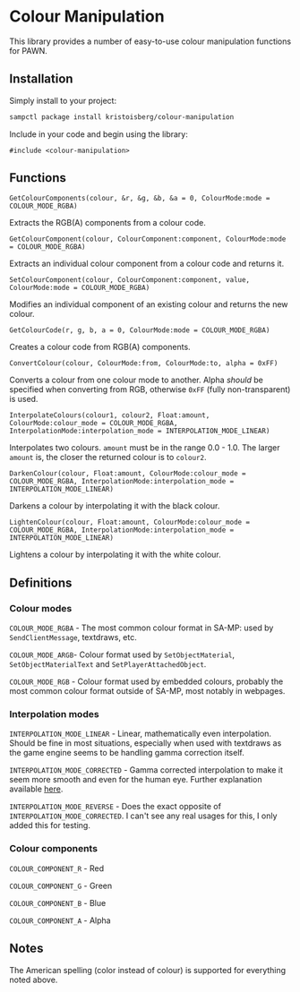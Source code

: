 # Colour Manipulation

This library provides a number of easy-to-use colour manipulation functions for PAWN.

## Installation

Simply install to your project:

```bash
sampctl package install kristoisberg/colour-manipulation
```

Include in your code and begin using the library:

```pawn
#include <colour-manipulation>
```

## Functions

```pawn
GetColourComponents(colour, &r, &g, &b, &a = 0, ColourMode:mode = COLOUR_MODE_RGBA)
```
Extracts the RGB(A) components from a colour code.


```pawn
GetColourComponent(colour, ColourComponent:component, ColourMode:mode = COLOUR_MODE_RGBA)
```
Extracts an individual colour component from a colour code and returns it.


```pawn
SetColourComponent(colour, ColourComponent:component, value, ColourMode:mode = COLOUR_MODE_RGBA)
```
Modifies an individual component of an existing colour and returns the new colour.


```pawn
GetColourCode(r, g, b, a = 0, ColourMode:mode = COLOUR_MODE_RGBA)
```
Creates a colour code from RGB(A) components.



```pawn
ConvertColour(colour, ColourMode:from, ColourMode:to, alpha = 0xFF)
```
Converts a colour from one colour mode to another. Alpha _should_ be specified when converting from RGB, otherwise `0xFF` (fully non-transparent) is used.



```pawn
InterpolateColours(colour1, colour2, Float:amount, ColourMode:colour_mode = COLOUR_MODE_RGBA, InterpolationMode:interpolation_mode = INTERPOLATION_MODE_LINEAR)
```
Interpolates two colours. `amount` must be in the range 0.0 - 1.0. The larger `amount` is, the closer the returned colour is to `colour2`.



```pawn
DarkenColour(colour, Float:amount, ColourMode:colour_mode = COLOUR_MODE_RGBA, InterpolationMode:interpolation_mode = INTERPOLATION_MODE_LINEAR)
```
Darkens a colour by interpolating it with the black colour.



```pawn
LightenColour(colour, Float:amount, ColourMode:colour_mode = COLOUR_MODE_RGBA, InterpolationMode:interpolation_mode = INTERPOLATION_MODE_LINEAR)
```
Lightens a colour by interpolating it with the white colour.




## Definitions

### Colour modes

`COLOUR_MODE_RGBA` - The most common colour format in SA-MP: used by `SendClientMessage`, textdraws, etc.

`COLOUR_MODE_ARGB`- Colour format used by `SetObjectMaterial`, `SetObjectMaterialText` and `SetPlayerAttachedObject`.

`COLOUR_MODE_RGB` - Colour format used by embedded colours, probably the most common colour format outside of SA-MP, most notably in webpages.


### Interpolation modes

`INTERPOLATION_MODE_LINEAR` - Linear, mathematically even interpolation. Should be fine in most situations, especially when used with textdraws as the game engine seems to be handling gamma correction itself.

`INTERPOLATION_MODE_CORRECTED` - Gamma corrected interpolation to make it seem more smooth and even for the human eye. Further explanation available [here](http://blog.johnnovak.net/2016/09/21/what-every-coder-should-know-about-gamma/).

`INTERPOLATION_MODE_REVERSE` - Does the exact opposite of `INTERPOLATION_MODE_CORRECTED`. I can't see any real usages for this, I only added this for testing.


### Colour components

`COLOUR_COMPONENT_R` - Red

`COLOUR_COMPONENT_G` - Green

`COLOUR_COMPONENT_B` - Blue

`COLOUR_COMPONENT_A` - Alpha


## Notes

The American spelling (color instead of colour) is supported for everything noted above.
